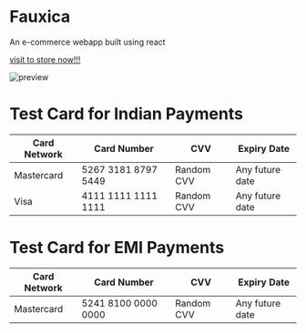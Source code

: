 # Fauxica

An e-commerce webapp built using react

[visit to store now!!!](https://fauxica-sohan9819.vercel.app)

![preview](https://github.com/sohan9819/fauxica/assets/64985447/080ee6fe-608c-4206-a256-97d3b574b29c)

# Test Card for Indian Payments

| Card Network | Card Number         | CVV        | Expiry Date     |
| ------------ | ------------------- | ---------- | --------------- |
| Mastercard   | 5267 3181 8797 5449 | Random CVV | Any future date |
| Visa         | 4111 1111 1111 1111 | Random CVV | Any future date |

# Test Card for EMI Payments

| Card Network | Card Number         | CVV        | Expiry Date     |
| ------------ | ------------------- | ---------- | --------------- |
| Mastercard   | 5241 8100 0000 0000 | Random CVV | Any future date |
